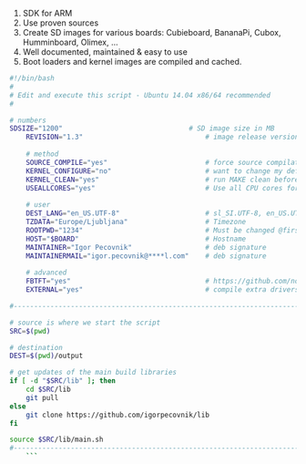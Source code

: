 1. SDK for ARM 
2. Use proven sources
3. Create SD images for various boards: Cubieboard, BananaPi, Cubox, Humminboard, Olimex, ...
4. Well documented, maintained & easy to use
5. Boot loaders and kernel images are compiled and cached.
```bash
#!/bin/bash
# 
# Edit and execute this script - Ubuntu 14.04 x86/64 recommended
#

# numbers
SDSIZE="1200"								# SD image size in MB
    REVISION="1.3"								# image release version
    
    # method
    SOURCE_COMPILE="yes"						# force source compilation: yes / no
    KERNEL_CONFIGURE="no"						# want to change my default configuration
    KERNEL_CLEAN="yes"							# run MAKE clean before kernel compilation
    USEALLCORES="yes"							# Use all CPU cores for compiling
    
    # user 
    DEST_LANG="en_US.UTF-8" 	 				# sl_SI.UTF-8, en_US.UTF-8
    TZDATA="Europe/Ljubljana" 					# Timezone
    ROOTPWD="1234"   		  					# Must be changed @first login
    HOST="$BOARD"						 		# Hostname
    MAINTAINER="Igor Pecovnik"					# deb signature
    MAINTAINERMAIL="igor.pecovnik@****l.com"	# deb signature
    
    # advanced
    FBTFT="yes"									# https://github.com/notro/fbtft 
    EXTERNAL="yes"								# compile extra drivers`

#---------------------------------------------------------------------------------------

# source is where we start the script
SRC=$(pwd)

# destination
DEST=$(pwd)/output                      		      	

# get updates of the main build libraries
if [ -d "$SRC/lib" ]; then
	cd $SRC/lib
	git pull 
else
	git clone https://github.com/igorpecovnik/lib
fi

source $SRC/lib/main.sh
#---------------------------------------------------------------------------------------
    ```
